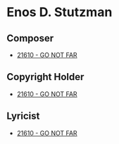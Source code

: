 # Enos D. Stutzman

## Composer

- [21610 - GO NOT FAR](/hymns/21610.md)

## Copyright Holder

- [21610 - GO NOT FAR](/hymns/21610.md)

## Lyricist

- [21610 - GO NOT FAR](/hymns/21610.md)

